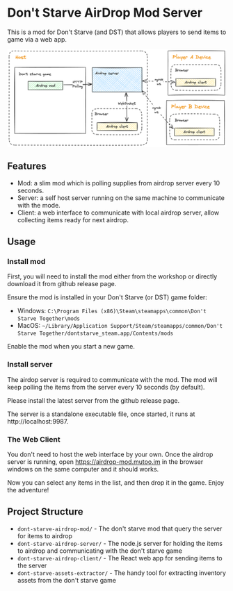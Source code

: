 # Don't Starve AirDrop Mod Server

This is a mod for Don't Starve (and DST) that allows players to send items to game via a web app.

![Arch](./docs/arch.png)

## Features

- Mod: a slim mod which is polling supplies from airdrop server every 10 seconds.
- Server: a self host server running on the same machine to communicate with the mode.
- Client: a web interface to communicate with local airdrop server, allow collecting items ready for next airdrop.

## Usage

### Install mod

First, you will need to install the mod either from the workshop or directly download it from github release page.

Ensure the mod is installed in your Don't Starve (or DST) game folder:

* Windows: `C:\Program Files (x86)\Steam\steamapps\common\Don't Starve Together\mods`
* MacOS: `~/Library/Application Support/Steam/steamapps/common/Don't Starve Together/dontstarve_steam.app/Contents/mods`

Enable the mod when you start a new game.

### Install server

The airdop server is required to communicate with the mod. The mod will keep polling the items from the server every 10 seconds (by default).

Please install the latest server from the github release page.

The server is a standalone executable file, once started, it runs at http://localhost:9987.

### The Web Client

You don't need to host the web interface by your own. Once the airdrop server is running, open https://airdrop-mod.mutoo.im in the browser windows on the same computer and it should works.

Now you can select any items in the list, and then drop it in the game. Enjoy the adventure!

## Project Structure

- `dont-starve-airdrop-mod/` - The don't starve mod that query the server for items to airdrop
- `dont-starve-airdrop-server/` - The node.js server for holding the items to airdrop and communicating with the don't starve game
- `dont-starve-airdrop-client/` - The React web app for sending items to the server
- `dont-starve-assets-extractor/` - The handy tool for extracting inventory assets from the don't starve game
